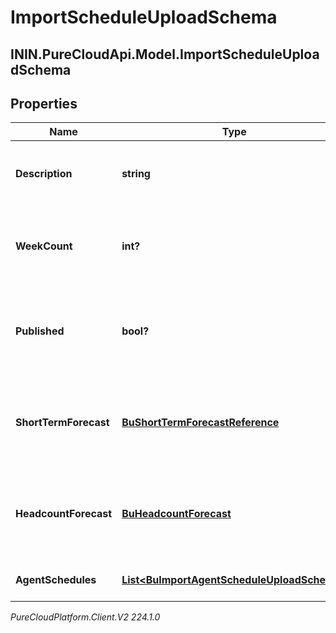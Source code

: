# ImportScheduleUploadSchema

## ININ.PureCloudApi.Model.ImportScheduleUploadSchema

## Properties

|Name | Type | Description | Notes|
|------------ | ------------- | ------------- | -------------|
| **Description** | **string** | The description for the imported schedule | |
| **WeekCount** | **int?** | The number of weeks the imported schedule will cover | |
| **Published** | **bool?** | Whether the imported schedule should be immediately published | [optional] |
| **ShortTermForecast** | [**BuShortTermForecastReference**](BuShortTermForecastReference) | The short term forecast to associate with the imported schedule | [optional] |
| **HeadcountForecast** | [**BuHeadcountForecast**](BuHeadcountForecast) | The headcount forecast to associate with the imported schedule | [optional] |
| **AgentSchedules** | [**List&lt;BuImportAgentScheduleUploadSchema&gt;**](BuImportAgentScheduleUploadSchema) | Individual agent schedules | [optional] |



_PureCloudPlatform.Client.V2 224.1.0_
